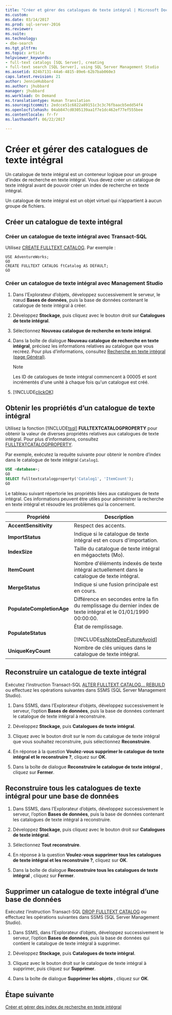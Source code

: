 ```yaml
---
title: "Créer et gérer des catalogues de texte intégral | Microsoft Docs"
ms.custom: 
ms.date: 03/14/2017
ms.prod: sql-server-2016
ms.reviewer: 
ms.suite: 
ms.technology:
- dbe-search
ms.tgt_pltfrm: 
ms.topic: article
helpviewer_keywords:
- full-text catalogs [SQL Server], creating
- full-text search [SQL Server], using SQL Server Management Studio
ms.assetid: 824b7131-44a6-4815-89e6-62b7bab060e3
caps.latest.revision: 21
author: JennieHubbard
ms.author: jhubbard
manager: jhubbard
ms.workload: On Demand
ms.translationtype: Human Translation
ms.sourcegitcommit: 2edcce51c6822a89151c3c3c76fbaacb5edd54f4
ms.openlocfilehash: 04ab847cd0305139aa1f7e1dc462ef77ef555bee
ms.contentlocale: fr-fr
ms.lasthandoff: 06/22/2017

---
```

# <a name="create-and-manage-full-text-catalogs"></a>Créer et gérer des catalogues de texte intégral
Un catalogue de texte intégral est un conteneur logique pour un groupe d’index de recherche en texte intégral. Vous devez créer un catalogue de texte intégral avant de pouvoir créer un index de recherche en texte intégral.

Un catalogue de texte intégral est un objet virtuel qui n’appartient à aucun groupe de fichiers.
  
##  <a name="creating"></a> Créer un catalogue de texte intégral  

### <a name="create-a-full-text-catalog-with-transact-sql"></a>Créer un catalogue de texte intégral avec Transact-SQL
Utilisez [CREATE FULLTEXT CATALOG](../../t-sql/statements/create-fulltext-catalog-transact-sql.md). Par exemple :

```tsql 
USE AdventureWorks;  
GO  
CREATE FULLTEXT CATALOG ftCatalog AS DEFAULT;  
GO  
``` 

### <a name="create-a-full-text-catalog-with-management-studio"></a>Créer un catalogue de texte intégral avec Management Studio
1.  Dans l’Explorateur d’objets, développez successivement le serveur, le nœud **Bases de données**, puis la base de données contenant le catalogue de texte intégral à créer.  
  
2.  Développez **Stockage**, puis cliquez avec le bouton droit sur **Catalogues de texte intégral**.  
  
3.  Sélectionnez **Nouveau catalogue de recherche en texte intégral**.  
  
4.  Dans la boîte de dialogue **Nouveau catalogue de recherche en texte intégral**, précisez les informations relatives au catalogue que vous recréez. Pour plus d’informations, consultez [Recherche en texte intégral &#40;page Général&#41;](http://msdn.microsoft.com/library/5ed6f7cd-d9af-4439-9f33-fc935b883d91).  
  
    > [!NOTE]  
    >  Les ID de catalogues de texte intégral commencent à 00005 et sont incrémentés d'une unité à chaque fois qu'un catalogue est créé.  
  
5.  [!INCLUDE[clickOK](../../includes/clickok-md.md)]  
  
##  <a name="props"></a> Obtenir les propriétés d’un catalogue de texte intégral  
Utilisez la fonction [!INCLUDE[tsql](../../includes/tsql-md.md)] **FULLTEXTCATALOGPROPERTY** pour obtenir la valeur de diverses propriétés relatives aux catalogues de texte intégral. Pour plus d’informations, consultez [FULLTEXTCATALOGPROPERTY](../../t-sql/functions/fulltextcatalogproperty-transact-sql.md).

Par exemple, exécutez la requête suivante pour obtenir le nombre d’index dans le catalogue de texte intégral `Catalog1`.

```sql 
USE <database>;  
GO  
SELECT fulltextcatalogproperty('Catalog1', 'ItemCount');  
GO  
```  
  
Le tableau suivant répertorie les propriétés liées aux catalogues de texte intégral. Ces informations peuvent être utiles pour administrer la recherche en texte intégral et résoudre les problèmes qui la concernent. 
  
|Propriété|Description|  
|--------------|-----------------|  
|**AccentSensitivity**|Respect des accents.|
|**ImportStatus**|Indique si le catalogue de texte intégral est en cours d'importation.|  
|**IndexSize**|Taille du catalogue de texte intégral en mégaoctets (Mo).| 
|**ItemCount**|Nombre d'éléments indexés de texte intégral actuellement dans le catalogue de texte intégral.|  
|**MergeStatus**|Indique si une fusion principale est en cours.| 
|**PopulateCompletionAge**|Différence en secondes entre la fin du remplissage du dernier index de texte intégral et le 01/01/1990 00:00:00.| 
|**PopulateStatus**|État de remplissage.<br /><br /> [!INCLUDE[ssNoteDepFutureAvoid](../../includes/ssnotedepfutureavoid-md.md)]|  
|**UniqueKeyCount**|Nombre de clés uniques dans le catalogue de texte intégral.| 

##  <a name="rebuildone"></a> Reconstruire un catalogue de texte intégral  

Exécutez l’instruction Transact-SQL [ALTER FULLTEXT CATALOG... REBUILD](
../../t-sql/statements/alter-fulltext-catalog-transact-sql.md) ou effectuez les opérations suivantes dans SSMS (SQL Server Management Studio).

1.  Dans SSMS, dans l’Explorateur d’objets, développez successivement le serveur, l’option **Bases de données**, puis la base de données contenant le catalogue de texte intégral à reconstruire.  
  
2.  Développez **Stockage**, puis **Catalogues de texte intégral**.  
  
3.  Cliquez avec le bouton droit sur le nom du catalogue de texte intégral que vous souhaitez reconstruire, puis sélectionnez **Reconstruire**.  
  
4.  En réponse à la question **Voulez-vous supprimer le catalogue de texte intégral et le reconstruire ?**, cliquez sur **OK**.  
  
5.  Dans la boîte de dialogue **Reconstruire le catalogue de texte intégral** , cliquez sur **Fermer**.  
   
##  <a name="rebuildall"></a> Reconstruire tous les catalogues de texte intégral pour une base de données  

1.  Dans SSMS, dans l’Explorateur d’objets, développez successivement le serveur, l’option **Bases de données**, puis la base de données contenant les catalogues de texte intégral à reconstruire.  
  
2.  Développez **Stockage**, puis cliquez avec le bouton droit sur **Catalogues de texte intégral**.  
  
3.  Sélectionnez **Tout reconstruire**.  
  
4.  En réponse à la question **Voulez-vous supprimer tous les catalogues de texte intégral et les reconstruire ?**, cliquez sur **OK**.  
  
5.  Dans la boîte de dialogue **Reconstruire tous les catalogues de texte intégral** , cliquez sur **Fermer**.  
  
  
  
##  <a name="removing"></a> Supprimer un catalogue de texte intégral d’une base de données  

Exécutez l’instruction Transact-SQL [DROP FULLTEXT CATALOG](
../../t-sql/statements/drop-fulltext-catalog-transact-sql.md) ou effectuez les opérations suivantes dans SSMS (SQL Server Management Studio).

1.  Dans SSMS, dans l’Explorateur d’objets, développez successivement le serveur, l’option **Bases de données**, puis la base de données qui contient le catalogue de texte intégral à supprimer.  
  
2.  Développez **Stockage**, puis **Catalogues de texte intégral**.  
  
3.  Cliquez avec le bouton droit sur le catalogue de texte intégral à supprimer, puis cliquez sur **Supprimer**.  
  
4.  Dans la boîte de dialogue **Supprimer les objets** , cliquez sur **OK**.  

## <a name="next-step"></a>Étape suivante
[Créer et gérer des index de recherche en texte intégral](../../relational-databases/search/create-and-manage-full-text-indexes.md)

